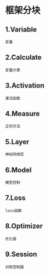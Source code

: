 # 框架分块
## 1.Variable
    变量
## 2.Calculate
    变量计算
## 3.Activation
    激活函数
## 4.Measure
    正则方法
## 5.Layer
    神经网络层
## 6.Model
    模型控制
## 7.Loss
    loss函数
## 8.Optimizer
    优化器
## 9.Session
    训练控制器


